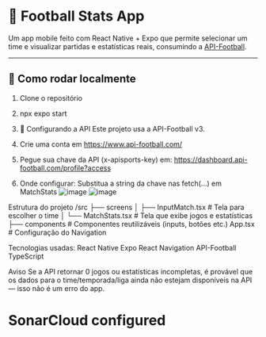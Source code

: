 # 📱 Football Stats App

Um app mobile feito com React Native + Expo que permite selecionar um time e visualizar partidas e estatísticas reais, consumindo a [API-Football](https://www.api-football.com/documentation-v3).

---

## 🚀 Como rodar localmente

1. Clone o repositório
2. npx expo start
3. 🔐 Configurando a API
Este projeto usa a API-Football v3.

1. Crie uma conta em https://www.api-football.com/
2. Pegue sua chave da API (x-apisports-key) em: https://dashboard.api-football.com/profile?access
3. Onde configurar: Substitua a string da chave nas fetch(...) em MatchStats
![image](https://github.com/user-attachments/assets/5f9c2a73-74db-4d3b-953f-d78f1997b370)
![image](https://github.com/user-attachments/assets/f2a3e840-c615-4767-a977-90be63973b8a)

 Estrutura do projeto
  /src
    ├── screens
    │   ├── InputMatch.tsx     # Tela para escolher o time
    │   └── MatchStats.tsx     # Tela que exibe jogos e estatísticas
    ├── components             # Componentes reutilizáveis (inputs, botões etc.)
  App.tsx                      # Configuração do Navigation

Tecnologias usadas:
React Native
Expo
React Navigation
API-Football
TypeScript

Aviso
Se a API retornar 0 jogos ou estatísticas incompletas, é provável que os dados para o time/temporada/liga ainda não estejam disponíveis na API — isso não é um erro do app.
# SonarCloud configured
